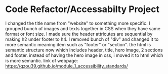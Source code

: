 # Code Refactor/Accessabilty Project


I changed the title name from "website" to something more specific. I grouped bunch of images and texts together in CSS when they have same format or font size. I made sure the header attricutes are sequential by making h2 under footer to h4. I removed bunch of "div" and changed it  to more semantic meaning item such as "footer" or "section". the html is semantic structure now which includes header, title, hero image, 2 sections and footer. instead of having the hero image in css, i moved it to html which is more semantic.  link of webpage: https://qzou39.github.io/module_1_accessibility_standards/


